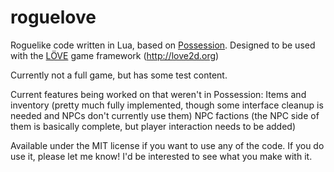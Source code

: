 # roguelove
Roguelike code written in Lua, based on [Possession](http://possessiongame.com/ "Possession"). Designed to be used with the [LÖVE](http://love2d.org/ "LÖVE") game framework (http://love2d.org)

Currently not a full game, but has some test content.

Current features being worked on that weren't in Possession:
Items and inventory (pretty much fully implemented, though some interface cleanup is needed and NPCs don't currently use them)
NPC factions (the NPC side of them is basically complete, but player interaction needs to be added)

Available under the MIT license if you want to use any of the code. If you do use it, please let me know! I'd be interested to see what you make with it.
